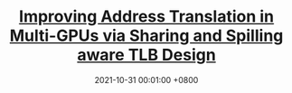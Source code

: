 ---
title:          "<strong><a href='/assets/files/mlz.pdf' target='_blank' class='paper-link'>Improving Address Translation in Multi-GPUs via Sharing and Spilling aware TLB Design</a></strong>"
cover_text:     "<strong>MICRO 2021</strong>"
date:           2021-10-31 00:01:00 +0800
selected:       true
pub:            "In Proceedings of the 54th IEEE/ACM International Symposium on Microarchitecture"
pub_date:       "2021"
show_icon:      true
icon_image:     "/assets/images/icons/slides.png"
icon_link:      "/assets/files/leastTLB_slides.pptx"

authors:
  - <strong><u>Bingyao Li</u></strong>, Jieming Yin, Youtao Zhang, and Xulong Tang
---